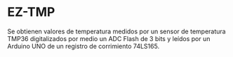 # EZ-TMP
Se obtienen valores de temperatura medidos por un sensor de temperatura TMP36 digitalizados por medio un ADC Flash de 3 bits y leídos por un Arduino UNO de un registro de corrimiento 74LS165.
